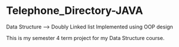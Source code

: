 # Telephone_Directory-JAVA

Data Structure --> Doubly Linked list
Implemented using OOP design

This is my semester 4 term project for my Data Structure course.


